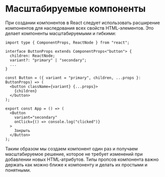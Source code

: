# Масштабируемые компоненты

При создании компонентов в React следует использовать расширение компонентов для наследования всех свойств HTML‑элементов. Это делает компоненты масштабируемыми и гибкими:

```tsx
import type { ComponentProps, ReactNode } from "react";

interface ButtonProps extends ComponentProps<"button"> {
  children: ReactNode;
  variant?: "primary" | "secondary";
  ...
}

const Button = ({ variant = "primary", children, ...props }: ButtonProps) => (
  <button className={variant} {...props}>
    {children}
  </button>
);

export const App = () => (
  <Button
    variant="secondary"
    onClick={() => console.log("clicked")}
  >
    Закрыть
  </Button>
);
```

Таким образом мы создаем компонент один раз и получаем масштабируемое решение, которое не требует изменений при добавлении новых HTML‑атрибутов. Типы пропсов компонента важно держать как можно ближе к компоненту и делать их простыми и понятными.
